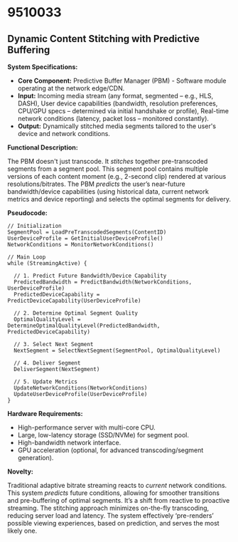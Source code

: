 # 9510033

## Dynamic Content Stitching with Predictive Buffering

**System Specifications:**

*   **Core Component:** Predictive Buffer Manager (PBM) - Software module operating at the network edge/CDN.
*   **Input:** Incoming media stream (any format, segmented – e.g., HLS, DASH), User device capabilities (bandwidth, resolution preferences, CPU/GPU specs – determined via initial handshake or profile), Real-time network conditions (latency, packet loss – monitored constantly).
*   **Output:** Dynamically stitched media segments tailored to the user's device and network conditions.

**Functional Description:**

The PBM doesn't just transcode. It *stitches* together pre-transcoded segments from a segment pool. This segment pool contains multiple versions of each content moment (e.g., 2-second clip) rendered at various resolutions/bitrates. The PBM *predicts* the user’s near-future bandwidth/device capabilities (using historical data, current network metrics and device reporting) and selects the optimal segments for delivery.

**Pseudocode:**

```
// Initialization
SegmentPool = LoadPreTranscodedSegments(ContentID)
UserDeviceProfile = GetInitialUserDeviceProfile()
NetworkConditions = MonitorNetworkConditions()

// Main Loop
while (StreamingActive) {

  // 1. Predict Future Bandwidth/Device Capability
  PredictedBandwidth = PredictBandwidth(NetworkConditions, UserDeviceProfile)
  PredictedDeviceCapability = PredictDeviceCapability(UserDeviceProfile)

  // 2. Determine Optimal Segment Quality
  OptimalQualityLevel = DetermineOptimalQualityLevel(PredictedBandwidth, PredictedDeviceCapability)

  // 3. Select Next Segment
  NextSegment = SelectNextSegment(SegmentPool, OptimalQualityLevel)

  // 4. Deliver Segment
  DeliverSegment(NextSegment)

  // 5. Update Metrics
  UpdateNetworkConditions(NetworkConditions)
  UpdateUserDeviceProfile(UserDeviceProfile)
}
```

**Hardware Requirements:**

*   High-performance server with multi-core CPU.
*   Large, low-latency storage (SSD/NVMe) for segment pool.
*   High-bandwidth network interface.
*   GPU acceleration (optional, for advanced transcoding/segment generation).

**Novelty:**

Traditional adaptive bitrate streaming reacts to *current* network conditions. This system *predicts* future conditions, allowing for smoother transitions and pre-buffering of optimal segments. It’s a shift from reactive to proactive streaming. The stitching approach minimizes on-the-fly transcoding, reducing server load and latency. The system effectively ‘pre-renders’ possible viewing experiences, based on prediction, and serves the most likely one.